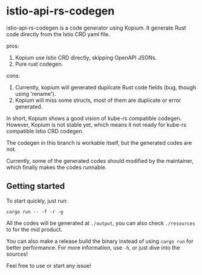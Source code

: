 # istio-api-rs-codegen

istio-api-rs-codegen is a code generator using Kopium. It generate Rust code directly from the Istio CRD yaml file.

pros:
1. Kopium use Istio CRD directly, skipping OpenAPI JSONs.
2. Pure rust codegen.

cons:
1. Currently, kopium will generated duplicate Rust code fields (bug, though using 'rename').
2. Kopium will miss some structs, most of them are duplicate or error generated.

In short, Kopium shows a good vision of kube-rs compatible codegen. However, Kopium is not stable yet, which means it not ready for kube-rs compatible Istio CRD codegen.

The codegen in this branch is workable itself, but the generated codes are not. 

Currently, some of the generated codes should modified by the maintainer, which finally makes the codes runnable.

## Getting started

To start quickly, just run:

```shell
cargo run -- -f -r -g
```

All the codes will be generated at `./output`, you can also check `./resources` to for the mid product.

You can also make a release build the binary instead of using `cargo run` for better performance. For more information, use `-h`, or just dive into the sources!

Feel free to use or start any issue!
